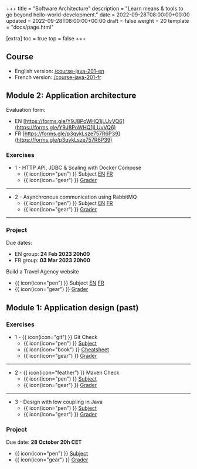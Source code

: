 +++
title = "Software Architecture"
description = "Learn means & tools to go beyond hello-world-development."
date = 2022-09-28T08:00:00+00:00
updated = 2022-09-28T08:00:00+00:00
draft = false
weight = 20
template = "docs/page.html"

[extra]
toc = true
top = false
+++

## Course
* English version: [/course-java-201-en](https://lernejo.github.io/course-java-201-en/)
* French version: [/course-java-201-fr](https://lernejo.github.io/course-java-201-fr/)

## Module 2: Application architecture

Evaluation form:

* EN [https://forms.gle/Y9J8PoWHQ1jLUvVQ6](https://forms.gle/Y9J8PoWHQ1jLUvVQ6)
* FR [https://forms.gle/p3qykLsze757R6P39](https://forms.gle/p3qykLsze757R6P39)

### Exercises

* 1 - HTTP API, JDBC & Scaling with Docker Compose
    * {{ icon(icon="pen") }}  Subject [EN](https://github.com/lernejo/exercises/blob/master/simple_web_app_spring/EXERCISE_en.adoc) [FR](https://github.com/lernejo/exercises/blob/master/simple_web_app_spring/EXERCISE_fr.adoc)
    * {{ icon(icon="gear") }} [Grader](https://github.com/lernejo/korekto-simple-web-app-grader)
---
* 2 - Asynchronous communication using RabbitMQ
    * {{ icon(icon="pen") }}  Subject [EN](https://github.com/lernejo/exercises/blob/master/amqp/EXERCISE_en.adoc) [FR](https://github.com/lernejo/exercises/blob/master/amqp/EXERCISE_fr.adoc)
    * {{ icon(icon="gear") }} [Grader](https://github.com/lernejo/korekto-amqp-grader)
---

### Project

Due dates:

* EN group: **24 Feb 2023 20h00**
* FR group: **03 Mar 2023 20h00**

Build a Travel Agency website
* {{ icon(icon="pen") }} Subject [EN](https://github.com/lernejo/exercises/blob/master/projects/spring_http_api/PROJECT_TRAVEL_AGENCY_en.adoc) [FR](https://github.com/lernejo/exercises/blob/master/projects/spring_http_api/PROJECT_TRAVEL_AGENCY_fr.adoc)
* {{ icon(icon="gear") }} [Grader](https://github.com/lernejo/korekto-travel-agency-grader)


## Module 1: Application design (past)

### Exercises

* 1 - {{ icon(icon="git") }} Git Check
    * {{ icon(icon="pen") }}  [Subject](https://github.com/lernejo/exercises/blob/master/git_fr/EXERCISE.md)
    * {{ icon(icon="book") }} [Cheatsheet](https://github.com/lernejo/exercises/blob/master/git_fr/CHEATSHEET.md)
    * {{ icon(icon="gear") }} [Grader](https://github.com/lernejo/korekto-git-grader)
---
* 2 - {{ icon(icon="feather") }} Maven Check
    * {{ icon(icon="pen") }}  [Subject](https://github.com/lernejo/exercises/blob/master/maven_fr/EXERCISE.adoc)
    * {{ icon(icon="gear") }} [Grader](https://github.com/lernejo/korekto-maven-grader)
---
- 3 - Design with low coupling in Java
    * {{ icon(icon="pen") }}  [Subject](https://github.com/lernejo/exercises/blob/master/decoupling_fr/EXERCISE.adoc)
    * {{ icon(icon="gear") }} [Grader](https://github.com/lernejo/korekto-decoupling-grader)

### Project

Due date: **28 October 20h CET**

* {{ icon(icon="pen") }} [Subject](https://github.com/lernejo/exercises/blob/master/projects/uml_grapher/EXERCISE.md)
* {{ icon(icon="gear") }} [Grader](https://github.com/lernejo/korekto-uml-grapher-grader)

